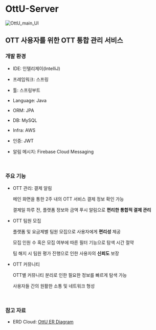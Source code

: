 # OttU-Server

![OttU_main_UI](https://user-images.githubusercontent.com/78736070/151648974-25db8ad3-dd2e-44c7-951f-868cc18b1d1b.png)
## OTT 사용자를 위한 OTT 통합 관리 서비스

### 개발 환경
- IDE: 인텔리제이(IntelliJ)

- 프레임워크: 스프링

- 툴: 스프링부트

- Language: Java

- ORM: JPA

- DB: MySQL

- Infra: AWS

- 인증: JWT

- 알림 메시지: Firebase Cloud Messaging

<br/>

### 주요 기능
- OTT 관리: 결제 알림

  메인 화면을 통한 2주 내의 OTT 서비스 결제 정보 확인 가능
  
  결제일 하루 전, 플랫폼 정보와 금액 푸시 알림으로 <b>편리한 통합적 결제 관리</b> 


- OTT 팀원 모집

  플랫폼 및 요금제별 팀원 모집으로 사용자에게 <b>편리성</b> 제공
  
  모집 인원 수 혹은 모집 여부에 따른 필터 기능으로 탐색 시간 절약
  
  팀 해지 시 팀원 평가 진행으로 인한 사용자의 <b>신뢰도</b> 보장
  
  
- OTT 커뮤니티

  OTT별 커뮤니티 분리로 인한 필요한 정보를 빠르게 탐색 가능
  
  사용자들 간의 원활한 소통 및 네트워크 형성

<br/>

### 참고 자료
- ERD Cloud: [OttU ER Diagram](https://www.erdcloud.com/d/wZbYAnqru63aEbh8f/)
